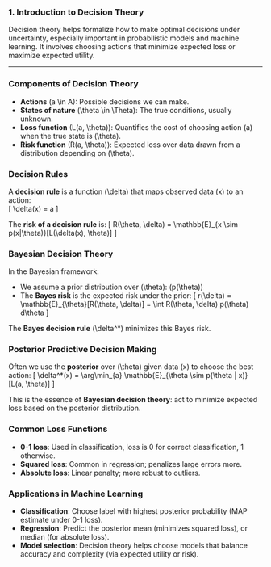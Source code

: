 ### 1. Introduction to Decision Theory

Decision theory helps formalize how to make optimal decisions under uncertainty, especially important in probabilistic models and machine learning. It involves choosing actions that minimize expected loss or maximize expected utility.

---

### Components of Decision Theory

- **Actions** \(a \in A\): Possible decisions we can make.
- **States of nature** \(\theta \in \Theta\): The true conditions, usually unknown.
- **Loss function** \(L(a, \theta)\): Quantifies the cost of choosing action \(a\) when the true state is \(\theta\).
- **Risk function** \(R(a, \theta)\): Expected loss over data drawn from a distribution depending on \(\theta\).
  

### Decision Rules
A **decision rule** is a function \(\delta\) that maps observed data \(x\) to an action:  
\[
\delta(x) = a
\]

The **risk of a decision rule** is:
\[
R(\theta, \delta) = \mathbb{E}_{x \sim p(x|\theta)}[L(\delta(x), \theta)]
\]


### Bayesian Decision Theory

In the Bayesian framework:
- We assume a prior distribution over \(\theta\): \(p(\theta)\)
- The **Bayes risk** is the expected risk under the prior:
\[
r(\delta) = \mathbb{E}_{\theta}[R(\theta, \delta)] = \int R(\theta, \delta) p(\theta) d\theta
\]

The **Bayes decision rule** \(\delta^*\) minimizes this Bayes risk.


### Posterior Predictive Decision Making
Often we use the **posterior** over \(\theta\) given data \(x\) to choose the best action:
\[
\delta^*(x) = \arg\min_{a} \mathbb{E}_{\theta \sim p(\theta | x)} [L(a, \theta)]
\]

This is the essence of **Bayesian decision theory**: act to minimize expected loss based on the posterior distribution.


### Common Loss Functions

- **0-1 loss**: Used in classification, loss is 0 for correct classification, 1 otherwise.
- **Squared loss**: Common in regression; penalizes large errors more.
- **Absolute loss**: Linear penalty; more robust to outliers.

### Applications in Machine Learning
- **Classification**: Choose label with highest posterior probability (MAP estimate under 0-1 loss).
- **Regression**: Predict the posterior mean (minimizes squared loss), or median (for absolute loss).
- **Model selection**: Decision theory helps choose models that balance accuracy and complexity (via expected utility or risk).

